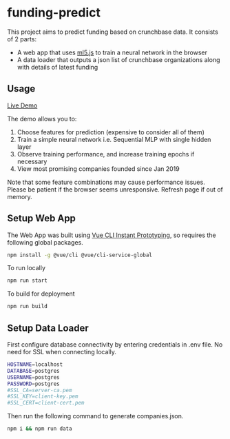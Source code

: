 # funding-predict
This project aims to predict funding based on crunchbase data. It consists of 2 parts:
* A web app that uses [ml5.js](https://learn.ml5js.org) to train a neural network in the browser
* A data loader that outputs a json list of crunchbase organizations along with details of latest funding

## Usage
[Live Demo](https://ventures-645.web.app)

The demo allows you to:
1. Choose features for prediction (expensive to consider all of them)
2. Train a simple neural network i.e. Sequential MLP with single hidden layer
3. Observe training performance, and increase training epochs if necessary
4. View most promising companies founded since Jan 2019

Note that some feature combinations may cause performance issues. Please be patient if the browser seems unresponsive. Refresh page if out of memory.

## Setup Web App
The Web App was built using [Vue CLI Instant Prototyping](https://cli.vuejs.org/guide/prototyping.html), so requires the following global packages.

```sh
npm install -g @vue/cli @vue/cli-service-global
```

To run locally
```sh
npm run start
```

To build for deployment
```sh
npm run build
```

## Setup Data Loader
First configure database connectivity by entering credentials in .env file. No need for SSL when connecting locally.
```sh
HOSTNAME=localhost
DATABASE=postgres
USERNAME=postgres
PASSWORD=postgres
#SSL_CA=server-ca.pem
#SSL_KEY=client-key.pem
#SSL_CERT=client-cert.pem
```

Then run the following command to generate companies.json.
```sh
npm i && npm run data
```
